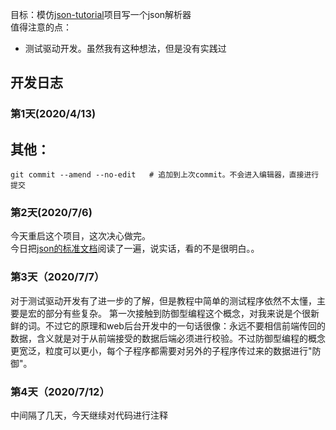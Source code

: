 目标：模仿[json-tutorial](https://github.com/miloyip/json-tutorial)项目写一个json解析器  
值得注意的点：
- 测试驱动开发。虽然我有这种想法，但是没有实践过


## 开发日志
### 第1天(2020/4/13)


## 其他：
`git commit --amend --no-edit   # 追加到上次commit。不会进入编辑器，直接进行提交`

### 第2天(2020/7/6)

今天重启这个项目，这次决心做完。  
今日把[json的标准文档](https://www.ecma-international.org/publications/files/ECMA-ST/ECMA-404.pdf)阅读了一遍，说实话，看的不是很明白。。

### 第3天（2020/7/7）

对于测试驱动开发有了进一步的了解，但是教程中简单的测试程序依然不太懂，主要是宏的部分有些复杂。
第一次接触到防御型编程这个概念，对我来说是个很新鲜的词。不过它的原理和web后台开发中的一句话很像：永远不要相信前端传回的数据，含义就是对于从前端接受的数据后端必须进行校验。不过防御型编程的概念更宽泛，粒度可以更小，每个子程序都需要对另外的子程序传过来的数据进行"防御"。

### 第4天（2020/7/12）

中间隔了几天，今天继续对代码进行注释

